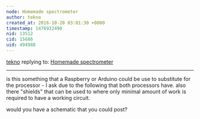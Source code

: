 ```yaml
---
node: Homemade spectrometer
author: tekno
created_at: 2016-10-20 03:01:30 +0000
timestamp: 1476932490
nid: 13512
cid: 15686
uid: 494988
---
```




[tekno](../profile/tekno) replying to: [Homemade spectrometer](../notes/david_uwi/09-30-2016/homemade-spectrometer)

----
is this something that a Raspberry or Arduino could be use to substitute for the processor - I ask due to the following that both processors have. also there "shields" that can be used to where only minimal amount of work is required to have a working circuit. 

would you have a schematic that you could post?  
